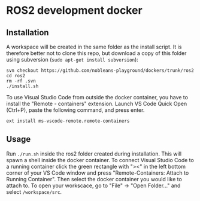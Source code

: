 # ROS2 development docker

## Installation
A workspace will be created in the same folder as the install script. It is therefore better not to clone this repo, but download a copy of this folder using subversion (`sudo apt-get install subversion`):
```
svn checkout https://github.com/nobleans-playground/dockers/trunk/ros2
cd ros2
rm -rf .svn
./install.sh
```
To use Visual Studio Code from outside the docker container, you have to install the "Remote - containers" extension. Launch VS Code Quick Open (Ctrl+P), paste the following command, and press enter.
```
ext install ms-vscode-remote.remote-containers
```

## Usage
Run `./run.sh` inside the ros2 folder created during installation. This will spawn a shell inside the docker container.
To connect Visual Studio Code to a running container click the green rectangle with "><" in the left bottom corner of your VS Code window and press "Remote-Containers: Attach to Running Container". Then select the docker container you would like to attach to. To open your workscace, go to "File" -> "Open Folder..." and select `/workspace/src`.